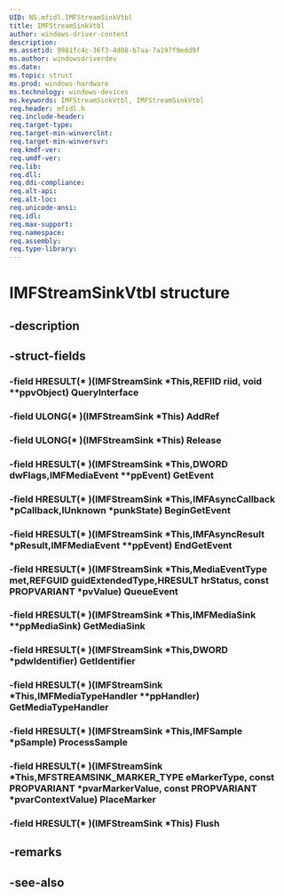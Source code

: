```yaml
---
UID: NS.mfidl.IMFStreamSinkVtbl
title: IMFStreamSinkVtbl
author: windows-driver-content
description: 
ms.assetid: 9981fc4c-36f3-4d08-b7aa-7a197f9edd9f
ms.author: windowsdriverdev
ms.date: 
ms.topic: struct
ms.prod: windows-hardware
ms.technology: windows-devices
ms.keywords: IMFStreamSinkVtbl, IMFStreamSinkVtbl
req.header: mfidl.h
req.include-header:
req.target-type:
req.target-min-winverclnt:
req.target-min-winversvr:
req.kmdf-ver:
req.umdf-ver:
req.lib:
req.dll:
req.ddi-compliance:
req.alt-api:
req.alt-loc:
req.unicode-ansi:
req.idl:
req.max-support:
req.namespace:
req.assembly:
req.type-library:
---
```


# IMFStreamSinkVtbl structure

## -description



## -struct-fields

### -field HRESULT(* )(IMFStreamSink *This,REFIID riid, void **ppvObject) QueryInterface			
 	
### -field ULONG(* )(IMFStreamSink *This) AddRef			
 	
### -field ULONG(* )(IMFStreamSink *This) Release			
 	
### -field HRESULT(* )(IMFStreamSink *This,DWORD dwFlags,IMFMediaEvent **ppEvent) GetEvent			
 	
### -field HRESULT(* )(IMFStreamSink *This,IMFAsyncCallback *pCallback,IUnknown *punkState) BeginGetEvent			
 	
### -field HRESULT(* )(IMFStreamSink *This,IMFAsyncResult *pResult,IMFMediaEvent **ppEvent) EndGetEvent			
 	
### -field HRESULT(* )(IMFStreamSink *This,MediaEventType met,REFGUID guidExtendedType,HRESULT hrStatus, const PROPVARIANT *pvValue) QueueEvent			
 	
### -field HRESULT(* )(IMFStreamSink *This,IMFMediaSink **ppMediaSink) GetMediaSink			
 	
### -field HRESULT(* )(IMFStreamSink *This,DWORD *pdwIdentifier) GetIdentifier			
 	
### -field HRESULT(* )(IMFStreamSink *This,IMFMediaTypeHandler **ppHandler) GetMediaTypeHandler			
 	
### -field HRESULT(* )(IMFStreamSink *This,IMFSample *pSample) ProcessSample			
 	
### -field HRESULT(* )(IMFStreamSink *This,MFSTREAMSINK_MARKER_TYPE eMarkerType, const PROPVARIANT *pvarMarkerValue, const PROPVARIANT *pvarContextValue) PlaceMarker			
 	
### -field HRESULT(* )(IMFStreamSink *This) Flush			
 	
## -remarks

## -see-also